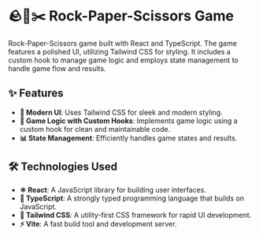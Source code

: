 # 🪨📄✂️ Rock-Paper-Scissors Game

Rock-Paper-Scissors game built with React and TypeScript. The game features a polished UI, utilizing Tailwind CSS for styling. It includes a custom hook to manage game logic and employs state management to handle game flow and results.

## ✨ Features

- **🎨 Modern UI**: Uses Tailwind CSS for sleek and modern styling.
- **🔧 Game Logic with Custom Hooks**: Implements game logic using a custom hook for clean and maintainable code.
- **📊 State Management**: Efficiently handles game states and results.

## 🛠 Technologies Used

- **⚛️ React**: A JavaScript library for building user interfaces.
- **📘 TypeScript**: A strongly typed programming language that builds on JavaScript.
- **💨 Tailwind CSS**: A utility-first CSS framework for rapid UI development.
- **⚡ Vite**: A fast build tool and development server.

